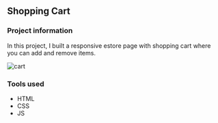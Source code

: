 ## Shopping Cart

### Project information

In this project, I built a responsive estore page with shopping cart where you can add and remove items.

![cart](https://user-images.githubusercontent.com/89424060/209986370-59f61585-b53d-45f8-8ee8-13242af2bd26.png)

### Tools used
+ HTML
+ CSS
+ JS
